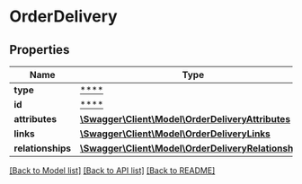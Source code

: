 # OrderDelivery

## Properties
Name | Type | Description | Notes
------------ | ------------- | ------------- | -------------
**type** | [****](.md) |  | [optional] 
**id** | [****](.md) |  | [optional] 
**attributes** | [**\Swagger\Client\Model\OrderDeliveryAttributes**](OrderDeliveryAttributes.md) |  | [optional] 
**links** | [**\Swagger\Client\Model\OrderDeliveryLinks**](OrderDeliveryLinks.md) |  | [optional] 
**relationships** | [**\Swagger\Client\Model\OrderDeliveryRelationships**](OrderDeliveryRelationships.md) |  | [optional] 

[[Back to Model list]](../../README.md#documentation-for-models) [[Back to API list]](../../README.md#documentation-for-api-endpoints) [[Back to README]](../../README.md)

